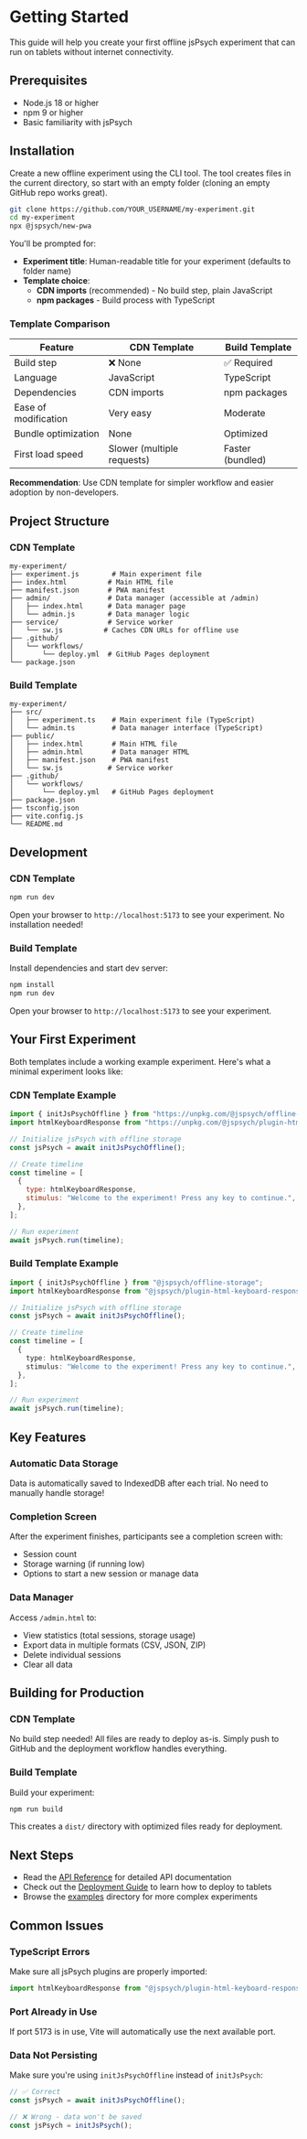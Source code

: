 # Getting Started

This guide will help you create your first offline jsPsych experiment that can run on tablets without internet connectivity.

## Prerequisites

- Node.js 18 or higher
- npm 9 or higher
- Basic familiarity with jsPsych

## Installation

Create a new offline experiment using the CLI tool. The tool creates files in the current directory, so start with an empty folder (cloning an empty GitHub repo works great).

```bash
git clone https://github.com/YOUR_USERNAME/my-experiment.git
cd my-experiment
npx @jspsych/new-pwa
```

You'll be prompted for:

- **Experiment title**: Human-readable title for your experiment (defaults to folder name)
- **Template choice**:
  - **CDN imports** (recommended) - No build step, plain JavaScript
  - **npm packages** - Build process with TypeScript

### Template Comparison

| Feature              | CDN Template               | Build Template   |
| -------------------- | -------------------------- | ---------------- |
| Build step           | ❌ None                    | ✅ Required      |
| Language             | JavaScript                 | TypeScript       |
| Dependencies         | CDN imports                | npm packages     |
| Ease of modification | Very easy                  | Moderate         |
| Bundle optimization  | None                       | Optimized        |
| First load speed     | Slower (multiple requests) | Faster (bundled) |

**Recommendation**: Use CDN template for simpler workflow and easier adoption by non-developers.

## Project Structure

### CDN Template

```
my-experiment/
├── experiment.js        # Main experiment file
├── index.html          # Main HTML file
├── manifest.json       # PWA manifest
├── admin/              # Data manager (accessible at /admin)
│   ├── index.html      # Data manager page
│   └── admin.js        # Data manager logic
├── service/            # Service worker
│   └── sw.js          # Caches CDN URLs for offline use
├── .github/
│   └── workflows/
│       └── deploy.yml  # GitHub Pages deployment
└── package.json
```

### Build Template

```
my-experiment/
├── src/
│   ├── experiment.ts    # Main experiment file (TypeScript)
│   └── admin.ts         # Data manager interface (TypeScript)
├── public/
│   ├── index.html       # Main HTML file
│   ├── admin.html       # Data manager HTML
│   ├── manifest.json    # PWA manifest
│   └── sw.js           # Service worker
├── .github/
│   └── workflows/
│       └── deploy.yml   # GitHub Pages deployment
├── package.json
├── tsconfig.json
├── vite.config.js
└── README.md
```

## Development

### CDN Template

```bash
npm run dev
```

Open your browser to `http://localhost:5173` to see your experiment. No installation needed!

### Build Template

Install dependencies and start dev server:

```bash
npm install
npm run dev
```

Open your browser to `http://localhost:5173` to see your experiment.

## Your First Experiment

Both templates include a working example experiment. Here's what a minimal experiment looks like:

### CDN Template Example

```javascript
import { initJsPsychOffline } from "https://unpkg.com/@jspsych/offline-storage@0.1";
import htmlKeyboardResponse from "https://unpkg.com/@jspsych/plugin-html-keyboard-response@2";

// Initialize jsPsych with offline storage
const jsPsych = await initJsPsychOffline();

// Create timeline
const timeline = [
  {
    type: htmlKeyboardResponse,
    stimulus: "Welcome to the experiment! Press any key to continue.",
  },
];

// Run experiment
await jsPsych.run(timeline);
```

### Build Template Example

```typescript
import { initJsPsychOffline } from "@jspsych/offline-storage";
import htmlKeyboardResponse from "@jspsych/plugin-html-keyboard-response";

// Initialize jsPsych with offline storage
const jsPsych = await initJsPsychOffline();

// Create timeline
const timeline = [
  {
    type: htmlKeyboardResponse,
    stimulus: "Welcome to the experiment! Press any key to continue.",
  },
];

// Run experiment
await jsPsych.run(timeline);
```

## Key Features

### Automatic Data Storage

Data is automatically saved to IndexedDB after each trial. No need to manually handle storage!

### Completion Screen

After the experiment finishes, participants see a completion screen with:

- Session count
- Storage warning (if running low)
- Options to start a new session or manage data

### Data Manager

Access `/admin.html` to:

- View statistics (total sessions, storage usage)
- Export data in multiple formats (CSV, JSON, ZIP)
- Delete individual sessions
- Clear all data

## Building for Production

### CDN Template

No build step needed! All files are ready to deploy as-is. Simply push to GitHub and the deployment workflow handles everything.

### Build Template

Build your experiment:

```bash
npm run build
```

This creates a `dist/` directory with optimized files ready for deployment.

## Next Steps

- Read the [API Reference](./api-reference.md) for detailed API documentation
- Check out the [Deployment Guide](./deployment.md) to learn how to deploy to tablets
- Browse the [examples](../examples) directory for more complex experiments

## Common Issues

### TypeScript Errors

Make sure all jsPsych plugins are properly imported:

```typescript
import htmlKeyboardResponse from "@jspsych/plugin-html-keyboard-response";
```

### Port Already in Use

If port 5173 is in use, Vite will automatically use the next available port.

### Data Not Persisting

Make sure you're using `initJsPsychOffline` instead of `initJsPsych`:

```typescript
// ✅ Correct
const jsPsych = await initJsPsychOffline();

// ❌ Wrong - data won't be saved
const jsPsych = initJsPsych();
```
